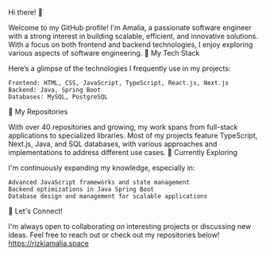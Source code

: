Hi there! 👋

Welcome to my GitHub profile! I'm Amalia, a passionate software engineer with a strong interest in building scalable, efficient, and innovative solutions. With a focus on both frontend and backend technologies, I enjoy exploring various aspects of software engineering.
🔭 My Tech Stack

Here’s a glimpse of the technologies I frequently use in my projects:

    Frontend: HTML, CSS, JavaScript, TypeScript, React.js, Next.js
    Backend: Java, Spring Boot
    Databases: MySQL, PostgreSQL

📂 My Repositories

With over 40 repositories and growing, my work spans from full-stack applications to specialized libraries. Most of my projects feature TypeScript, Next.js, Java, and SQL databases, with various approaches and implementations to address different use cases.
🌱 Currently Exploring

I'm continuously expanding my knowledge, especially in:

    Advanced JavaScript frameworks and state management
    Backend optimizations in Java Spring Boot
    Database design and management for scalable applications

🚀 Let's Connect!

I'm always open to collaborating on interesting projects or discussing new ideas. Feel free to reach out or check out my repositories below!
https://rizkiamalia.space
  

<!---
nurrizkiamalia/nurrizkiamalia is a ✨ special ✨ repository because its `README.md` (this file) appears on your GitHub profile.
You can click the Preview link to take a look at your changes.
--->
